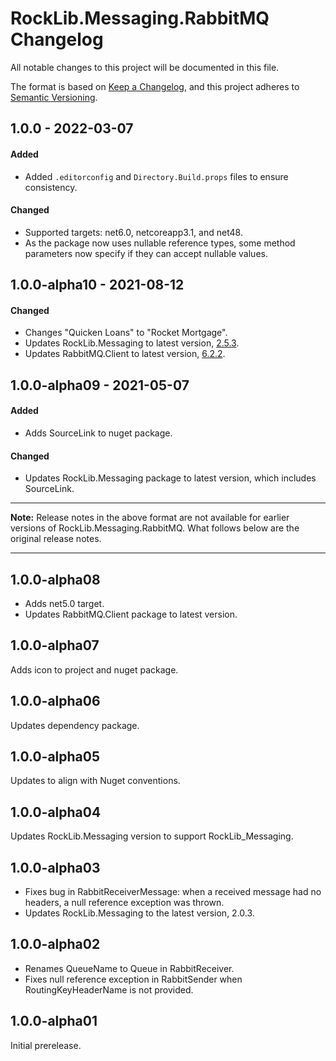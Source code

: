 # RockLib.Messaging.RabbitMQ Changelog

All notable changes to this project will be documented in this file.

The format is based on [Keep a Changelog](https://keepachangelog.com/en/1.0.0/),
and this project adheres to [Semantic Versioning](https://semver.org/spec/v2.0.0.html).

## 1.0.0 - 2022-03-07

#### Added
- Added `.editorconfig` and `Directory.Build.props` files to ensure consistency.

#### Changed
- Supported targets: net6.0, netcoreapp3.1, and net48.
- As the package now uses nullable reference types, some method parameters now specify if they can accept nullable values.

## 1.0.0-alpha10 - 2021-08-12

#### Changed

- Changes "Quicken Loans" to "Rocket Mortgage".
- Updates RockLib.Messaging to latest version, [2.5.3](https://github.com/RockLib/RockLib.Messaging/blob/main/RockLib.Messaging/CHANGELOG.md#253---2021-08-12).
- Updates RabbitMQ.Client to latest version, [6.2.2](https://github.com/rabbitmq/rabbitmq-dotnet-client/releases/tag/v6.2.2).

## 1.0.0-alpha09 - 2021-05-07

#### Added

- Adds SourceLink to nuget package.

#### Changed

- Updates RockLib.Messaging package to latest version, which includes SourceLink.

----

**Note:** Release notes in the above format are not available for earlier versions of
RockLib.Messaging.RabbitMQ. What follows below are the original release notes.

----

## 1.0.0-alpha08

- Adds net5.0 target.
- Updates RabbitMQ.Client package to latest version.

## 1.0.0-alpha07

Adds icon to project and nuget package.

## 1.0.0-alpha06

Updates dependency package.

## 1.0.0-alpha05

Updates to align with Nuget conventions.

## 1.0.0-alpha04

Updates RockLib.Messaging version to support RockLib_Messaging.

## 1.0.0-alpha03

- Fixes bug in RabbitReceiverMessage: when a received message had no headers, a null reference exception was thrown.
- Updates RockLib.Messaging to the latest version, 2.0.3.

## 1.0.0-alpha02

- Renames QueueName to Queue in RabbitReceiver.
- Fixes null reference exception in RabbitSender when RoutingKeyHeaderName is not provided.

## 1.0.0-alpha01

Initial prerelease.
